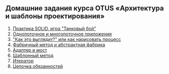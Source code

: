 ## Домашние задания курса OTUS «Архитектура и шаблоны проектирования»
1) [Практика SOLID, игра "Танковый бой"](./hw01)
2) [Однопоточное и многопоточное приложения](./hw02)
3) ["Как это выглядит?" или как нарисовать процесс](./hw03)
4) [Фабричный метод и абстрактная фабрика](./hw04)
5) [Адаптер и мост](./hw05)
6) [Шаблонный метод](./hw06)
7) [Итератор](./hw07)
8) [Цепочка обязанностей](./hw08)

